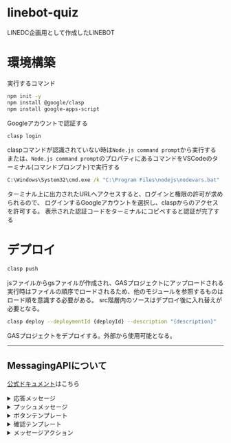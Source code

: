 # linebot-quiz

LINEDC企画用として作成したLINEBOT

# 環境構築

実行するコマンド

```bash
npm init -y
npm install @google/clasp
npm install google-apps-script
```

Googleアカウントで認証する

```bash
clasp login
```

claspコマンドが認識されていない時は`Node.js command prompt`から実行する
または、`Node.js command prompt`のプロパティにあるコマンドをVSCodeのターミナル(コマンドプロンプト)で実行する

```cmd
C:\Windows\System32\cmd.exe /k "C:\Program Files\nodejs\nodevars.bat"
```

ターミナル上に出力されたURLへアクセスすると、ログインと権限の許可が求められるので、
ログインするGoogleアカウントを選択し、claspからのアクセスを許可する。
表示された認証コードをターミナルにコピペすると認証が完了する

# デプロイ

```bash
clasp push
```

jsファイルからgsファイルが作成され、GASプロジェクトにアップロードされる
実行時はファイルの順序でロードされるため、他のモジュールを参照するものはロード順を意識する必要がある。
src階層内のソースはデプロイ後に入れ替えが必要となる。

```bash
clasp deploy --deploymentId {deployId} --description "{description}"
```

GASプロジェクトをデプロイする。外部から使用可能となる。

---

## MessagingAPIについて

[公式ドキュメント](https://developers.line.biz/ja/docs/messaging-api/)はこちら

<details>
<summary>応答メッセージ</summary>

```json
{
    "replyToken": "Webhookイベントに含まれている応答トークン",
    "messages": [
        {
            "type": "text",
            "text": "送信メッセージ"
        }
    ]
}
```

</details>

<details>
<summary>プッシュメッセージ</summary>

```json
{
    "to": "ユーザー、グループ、トークルームのID",
    "messages": [
        {
            "type": "text",
            "text": "送信メッセージ"
        }
    ]
}
```

</details>

<details>
<summary>ボタンテンプレート</summary>

```json
{
    "type": 'template',
    "altText": 'altText',
    "template": {
        "type": 'buttons',
        "thumbnailImageUrl": '画像URL',
        "imageAspectRatio": '画像のアスペクト rectangle/square',
        "imageSize": '画像の表示形式   cover/contain',
        "imageBackgroundColor": '画像の背景色 HTTPカラーコード',
        "title": 'タイトル',
        "text": ' メッセージテキスト',
        "actions": []
    }
}
```

</details>

<details>
<summary>確認テンプレート</summary>

```json
{
    "type": 'template',
    "altText": 'altText',
    "template": {
        "type": 'confirm',
        "text": ' メッセージテキスト',
        "actions": []
    }
}
```

</details>

<details>
<summary>メッセージアクション</summary>

```json
{
    "type": 'message',
    "label": 'アクションのラベル',
    "text": 'アクションの実行時に送信されるテキスト',
}
```

</details>
